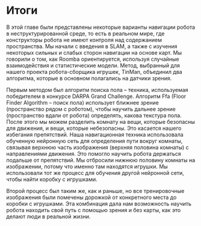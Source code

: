 # Итоги

В этой главе были представлены некоторые варианты навигации робота в неструктурированной среде, то есть в реальном мире, где конструкторы робота не имеют контроля над содержанием пространства. Мы начали с введения в SLAM, а также с изучения некоторых сильных и слабых сторон навигации на основе карт. Мы говорили о том, как Roomba ориентируется, используя случайные взаимодействия и статистические модели. Метод, выбранный для нашего проекта робота-сборщика игрушек, TinMan, объединил два алгоритма, которые в основном полагались на датчики зрения.

Первым методом был алгоритм поиска пола – техника, используемая победителем в конкурсе DARPA Grand Challenge. Алгоритм Ffa \(Floor Finder Algorithm – поиск пола\) использует ближнее зрение \(пространство рядом с роботом\), чтобы научить дальнее зрение \(пространство вдали от робота\) определять, какова текстура пола. После этого мы можем разделить комнату на вещи, которые безопасны для движения, и вещи, которые небезопасны. Это касается нашего избегания препятствий. Наша навигационная техника использовала обученную нейронную сеть для определения пути вокруг комнаты, связывая верхнюю часть изображения \(верхняя половина комнаты\) с направлениями движения. Это помогло научить робота держаться подальше от препятствий. Мы отбросили нижнюю половину комнаты на изображении, потому что именно там находятся игрушки. Мы использовали тот же процесс для обучения другой нейронной сети, чтобы найти коробку с игрушками.

Второй процесс был таким же, как и раньше, но все тренировочные изображения были помечены дорожкой от конкретного места до коробки с игрушками. Эта комбинация дала нам возможность научить робота находить свой путь с помощью зрения и без карты, как это делают люди в реальной жизни.

